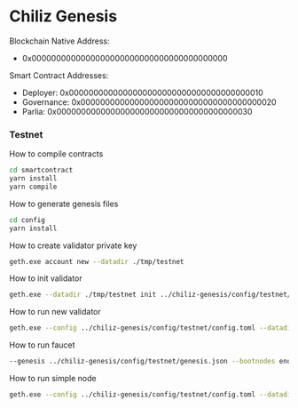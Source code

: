 Chiliz Genesis
==============

Blockchain Native Address:
- 0x0000000000000000000000000000000000000000

Smart Contract Addresses:
- Deployer: 0x0000000000000000000000000000000000000010
- Governance: 0x0000000000000000000000000000000000000020
- Parlia: 0x0000000000000000000000000000000000000030

### Testnet

How to compile contracts

```bash
cd smartcontract
yarn install
yarn compile
```

How to generate genesis files

```bash
cd config
yarn install
```

How to create validator private key

```bash
geth.exe account new --datadir ./tmp/testnet
```

How to init validator

```bash
geth.exe --datadir ./tmp/testnet init ../chiliz-genesis/config/testnet/genesis.json
```

How to run new validator

```bash
geth.exe --config ../chiliz-genesis/config/testnet/config.toml --datadir ./tmp/testnet -unlock <<your-validator-address>> --password ../chiliz-genesis/config/testnet/password.txt --mine --gcmode archive --allow-insecure-unlock --pprofaddr 0.0.0.0 --metrics --pprof
```

How to run faucet

```bash
--genesis ../chiliz-genesis/config/testnet/genesis.json --bootnodes enode://c31ec52a8c76cdbae847d7d326b7d9591d5e20cf260149013b52f958356055afef1a602fcac7c292e36572db71581cba2bf996edddf0076512c5afec5e804031@127.0.0.1:30311 --account.json ./tmp/testnet/keystore/UTC--2021-04-15T12-00-01.560260400Z--00a601f45688dba8a070722073b015277cf36725 --account.pass ../chiliz-genesis/config/testnet/password.txt
```

How to run simple node

```bash
geth.exe --config ../chiliz-genesis/config/testnet/config.toml --datadir ./tmp/testnet --gcmode archive
```